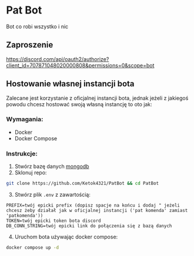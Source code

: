 # Pat Bot
Bot co robi wszystko i nic

## Zaproszenie
https://discord.com/api/oauth2/authorize?client_id=707871048020000808&permissions=0&scope=bot

## Hostowanie własnej instancji bota
Zalecane jest korzystanie z oficjalnej instancji bota, jednak jeżeli z jakiegoś powodu chcesz hostować swoją własną instancję to oto jak:

### Wymagania:
- Docker
- Docker Compose

### Instrukcje:
1. Stwórz bazę danych [mongodb](https://www.mongodb.com/)
2. Sklonuj repo:
```sh
git clone https://github.com/Ketok4321/PatBot && cd PatBot
```
3. Stwórz plik `.env` z zawartością:
```
PREFIX=twój epicki prefix (dopisz spacje na końcu i dodaj " jeżeli chcesz żeby działał jak w oficjalnej instancji ('pat komenda' zamiast 'patkomenda'))
TOKEN=twój epicki token bota discord
DB_CONN_STRING=twój epicki link do połączenia się z bazą danych
```

4. Uruchom bota używając docker compose:
```sh
docker compose up -d
```
